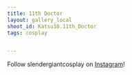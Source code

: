 ```yaml
---
title: 11th Doctor
layout: gallery_local
shoot_id: Katsu18.11th_Doctor
tags: cosplay


---
```


Follow slendergiantcosplay on [Instagram](https://www.instagram.com/slendergiantcosplay)!

